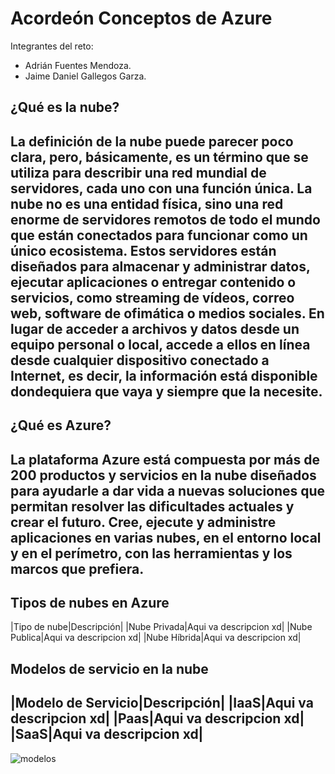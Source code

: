 # Acordeón Conceptos de Azure
Integrantes del reto:
* Adrián Fuentes Mendoza.
* Jaime Daniel Gallegos Garza.

## ¿Qué es la nube?

La definición de la nube puede parecer poco clara, pero, básicamente, es un término que se utiliza para describir una red mundial de servidores, cada uno con una función única. La nube no es una entidad física, sino una red enorme de servidores remotos de todo el mundo que están conectados para funcionar como un único ecosistema. Estos servidores están diseñados para almacenar y administrar datos, ejecutar aplicaciones o entregar contenido o servicios, como streaming de vídeos, correo web, software de ofimática o medios sociales. En lugar de acceder a archivos y datos desde un equipo personal o local, accede a ellos en línea desde cualquier dispositivo conectado a Internet, es decir, la información está disponible dondequiera que vaya y siempre que la necesite.
---
## ¿Qué es Azure? 

La plataforma Azure está compuesta por más de 200 productos y servicios en la nube diseñados para ayudarle a dar vida a nuevas soluciones que permitan resolver las dificultades actuales y crear el futuro. Cree, ejecute y administre aplicaciones en varias nubes, en el entorno local y en el perímetro, con las herramientas y los marcos que prefiera.
---

## Tipos de nubes en Azure

|Tipo de nube|Descripción|
|Nube Privada|Aqui va descripcion xd|
|Nube Publica|Aqui va descripcion xd|
|Nube Híbrida|Aqui va descripcion xd|

## Modelos de servicio en la nube

|Modelo de Servicio|Descripción|
|IaaS|Aqui va descripcion xd|
|Paas|Aqui va descripcion xd|
|SaaS|Aqui va descripcion xd|
---
![modelos](https://www.stackscale.com/wp-content/uploads/2020/04/modelos-servicios-cloud-iaas-paas-saas-stackscale.jpg)














